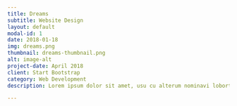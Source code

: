 ```yaml
---
title: Dreams
subtitle: Website Design
layout: default
modal-id: 1
date: 2018-01-18
img: dreams.png
thumbnail: dreams-thumbnail.png
alt: image-alt
project-date: April 2018
client: Start Bootstrap
category: Web Development
description: Lorem ipsum dolor sit amet, usu cu alterum nominavi lobortis. At duo novum diceret. Tantas apeirian vix et, usu sanctus postulant inciderint ut, populo diceret necessitatibus in vim. Cu eum dicam feugiat noluisse.

---
```


